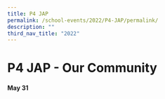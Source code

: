 ```yaml
---
title: P4 JAP
permalink: /school-events/2022/P4-JAP/permalink/
description: ""
third_nav_title: "2022"
---
```

# P4 JAP - Our Community

#### May 31